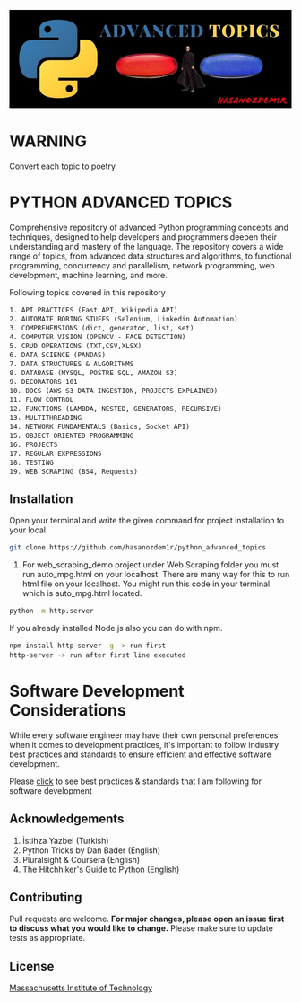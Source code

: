 ![](docs/static/project_header.jpg)

# WARNING
Convert each topic to poetry

# PYTHON ADVANCED TOPICS
Comprehensive repository of advanced Python programming concepts and techniques, designed to help developers and programmers deepen their understanding and mastery of the language. The repository covers a wide range of topics, from advanced data structures and algorithms, to functional programming, concurrency and parallelism, network programming, web development, machine learning, and more.

Following topics covered in this repository

    1. API PRACTICES (Fast API, Wikipedia API)
    2. AUTOMATE BORING STUFFS (Selenium, Linkedin Automation)
    3. COMPREHENSIONS (dict, generator, list, set)
    4. COMPUTER VISION (OPENCV - FACE DETECTION)
    5. CRUD OPERATIONS (TXT,CSV,XLSX)
    6. DATA SCIENCE (PANDAS)
    7. DATA STRUCTURES & ALGORITHMS
    8. DATABASE (MYSQL, POSTRE SQL, AMAZON S3)
    9. DECORATORS 101
    10. DOCS (AWS S3 DATA INGESTION, PROJECTS EXPLAINED)
    11. FLOW CONTROL
    12. FUNCTIONS (LAMBDA, NESTED, GENERATORS, RECURSIVE)
    13. MULTITHREADING
    14. NETWORK FUNDAMENTALS (Basics, Socket API)
    15. OBJECT ORIENTED PROGRAMMING
    16. PROJECTS
    17. REGULAR EXPRESSIONS
    18. TESTING
    19. WEB SCRAPING (BS4, Requests)

## Installation
Open your terminal and write the given command for project installation to your local.
```bash
git clone https://github.com/hasanozdem1r/python_advanced_topics
```
1. For web_scraping_demo project under Web Scraping folder you must run auto_mpg.html on your localhost. There are many way for this to run html file on your localhost.
You might run this code in your terminal which is auto_mpg.html located.
```bash
python -m http.server
```
If you already installed Node.js also you can do with npm.
```bash
npm install http-server -g -> run first
http-server -> run after first line executed
```

# Software Development Considerations
While every software engineer may have their own personal preferences when it comes to development practices, it's important to follow industry best practices and standards to ensure efficient and effective software development.

Please [click](docs/standards.md) to see best practices & standards that I am following for software development

## Acknowledgements
1. İstihza Yazbel (Turkish)
2. Python Tricks by Dan Bader (English)
3. Pluralsight & Coursera (English)
4. The Hitchhiker's Guide to Python (English)

## Contributing
Pull requests are welcome.
**For major changes, please open an issue first to discuss what you would like to change.**
Please make sure to update tests as appropriate.

## License
[Massachusetts Institute of Technology](https://choosealicense.com/licenses/mit/)
